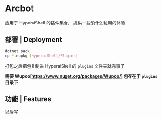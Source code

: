 # Arcbot

适用于 HyperaiShell 的插件集合， 提供一些没什么乱用的体验

## 部署 | Deployment

```bash
dotnet pack
cp *.nupkg [HyperaiShell/Plugins]
```
打包之后把包复制进 HyperaiShell 的 `plugins` 文件夹就完事了

**需要 Wupoo[https://www.nuget.org/packages/Wupoo/] 包存在于 `plugins` 目录下**

## 功能 | Features

以后写